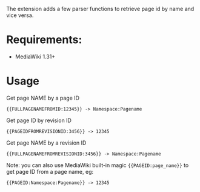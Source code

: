 The extension adds a few parser functions to retrieve page id by
name and vice versa.

# Requirements:

* MediaWiki 1.31+

# Usage

Get page NAME by a page ID

```
{{FULLPAGENAMEFROMID:12345}} -> Namespace:Pagename
```

Get page ID by revision ID

```
{{PAGEIDFROMREVISIONID:3456}} -> 12345
```

Get page NAME by a revision ID

```
{{FULLPAGENAMEFROMREVISIONID:3456}} -> Namespace:Pagename
```

Note: you can also use MediaWiki built-in magic `{{PAGEID:page_name}}`
to get page ID from a page name, eg:

```
{{PAGEID:Namespace:Pagename}} -> 12345
```
